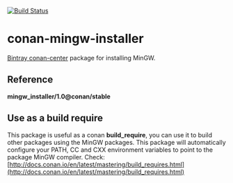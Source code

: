 [![Build Status](https://ci.appveyor.com/api/projects/status/github/lasote/conan-mingw-installer)](https://ci.appveyor.com/project/lasote/conan-mingw-installer)



# conan-mingw-installer

[Bintray conan-center](https://bintray.com/conan/conan-center?filterByPkgName=mingw_installer%3Aconan) package for installing MinGW.

## Reference

**mingw_installer/1.0@conan/stable**


## Use as a build require

  This package is useful as a conan **build_require**, you can use it to build other packages using the MinGW packages.
  This package will automatically configure your PATH, CC and CXX environment variables to point to the package MinGW compiler.
  Check: [http://docs.conan.io/en/latest/mastering/build_requires.html](http://docs.conan.io/en/latest/mastering/build_requires.html)
  
  

  